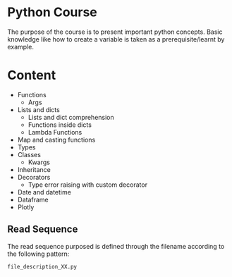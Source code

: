 # Python Course
The purpose of the course is to present important python concepts.
Basic knowledge like how to create a variable is taken as a prerequisite/learnt by example.

# Content


- Functions
  - Args
- Lists and dicts
    - Lists and dict comprehension
    - Functions inside dicts
    - Lambda Functions
- Map and casting functions
- Types
- Classes
  - Kwargs
- Inheritance
- Decorators
    - Type error raising with custom decorator
- Date and datetime
- Dataframe
- Plotly

## Read Sequence

The read sequence purposed is defined through the filename according to the following pattern:

```file_description_XX.py```
